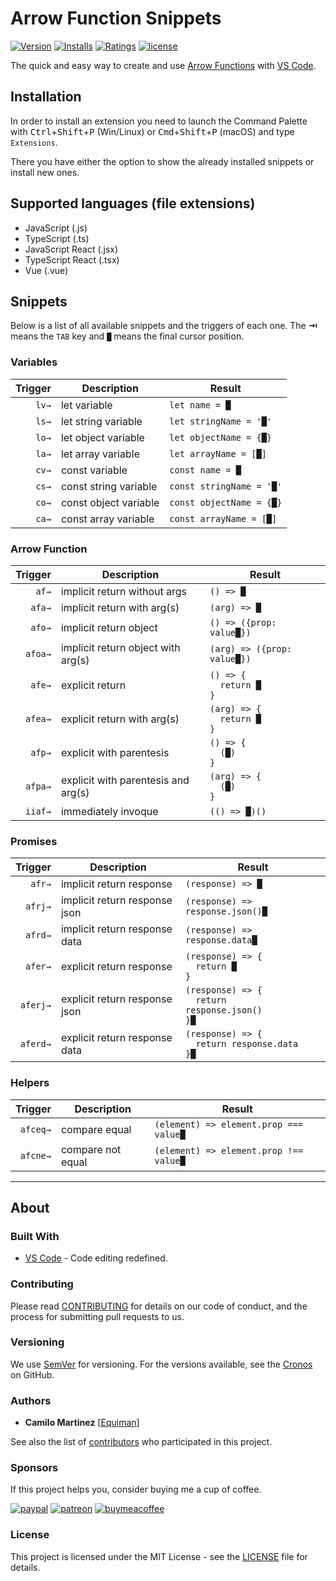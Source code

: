 # Arrow Function Snippets

[![Version](https://vsmarketplacebadge.apphb.com/version/deinsoftware.arrow-function-snippets.svg)](https://marketplace.visualstudio.com/items?itemName=deinsoftware.arrow-function-snippets)
[![Installs](https://vsmarketplacebadge.apphb.com/installs/deinsoftware.arrow-function-snippets.svg)](https://marketplace.visualstudio.com/items?itemName=deinsoftware.arrow-function-snippets)
[![Ratings](https://vsmarketplacebadge.apphb.com/rating/deinsoftware.arrow-function-snippets.svg)](https://marketplace.visualstudio.com/items?itemName=deinsoftware.arrow-function-snippets)
[![license](https://img.shields.io/github/license/deinsoftware/vscode-arrow-snippets)](LICENSE.md)

The quick and easy way to create and use [Arrow Functions](https://developer.mozilla.org/en-US/docs/Web/JavaScript/Reference/Functions/Arrow_functions) with [VS Code](https://code.visualstudio.com/).

## Installation

In order to install an extension you need to launch the Command Palette with <kbd>Ctrl</kbd>+<kbd>Shift</kbd>+<kbd>P</kbd> (Win/Linux) or <kbd>Cmd</kbd>+<kbd>Shift</kbd>+<kbd>P</kbd> (macOS) and type `Extensions`.

There you have either the option to show the already installed snippets or install new ones.

## Supported languages (file extensions)

- JavaScript (.js)
- TypeScript (.ts)
- JavaScript React (.jsx)
- TypeScript React (.tsx)
- Vue (.vue)

## Snippets

Below is a list of all available snippets and the triggers of each one. The **⇥** means the `TAB` key and `█` means the final cursor position.

### Variables

|  Trigger | Description             | Result                   |
| -------: | ----------------------- | ------------------------ |
|    `lv→` | let variable            | `let name = █`           |
|    `ls→` | let string variable     | `let stringName = '█'`   |
|    `lo→` | let object variable     | `let objectName = {█}`   |
|    `la→` | let array variable      | `let arrayName = [█]`    |
|    `cv→` | const variable          | `const name = █`         |
|    `cs→` | const string variable   | `const stringName = '█'` |
|    `co→` | const object variable   | `const objectName = {█}` |
|    `ca→` | const array variable    | `const arrayName = [█]`  |

### Arrow Function

|  Trigger | Description                         | Result                      |
| -------: | ----------------------------------- | --------------------------- |
|    `af→` | implicit return without args        | `() => █`                   |
|   `afa→` | implicit return with arg(s)         | `(arg) => █`                |
|   `afo→` | implicit return object              | `() => ({prop: value█})`    |
|  `afoa→` | implicit return object with arg(s)  | `(arg) => ({prop: value█})` |
|   `afe→` | explicit return                     | <code>() => {<br>&nbsp;&nbsp;return █<br>}</code>        |
|  `afea→` | explicit return with arg(s)         | <code>(arg) => {<br>&nbsp;&nbsp;return █<br>}</code>     |
|   `afp→` | explicit with parentesis            | <code>() => {<br>&nbsp;&nbsp;(█)<br>}</code>             |
|  `afpa→` | explicit with parentesis and arg(s) | <code>(arg) => {<br>&nbsp;&nbsp;(█)<br>}</code>          |
|  `iiaf→` | immediately invoque                 | `(() => █)()`               |

### Promises

|  Trigger | Description                         | Result                           |
| -------: | ----------------------------------- | -------------------------------- |
|   `afr→` | implicit return response            | `(response) => █`                |
|  `afrj→` | implicit return response json       | `(response) => response.json()█` |
|  `afrd→` | implicit return response data       | `(response) => response.data█`   |
|  `afer→` | explicit return response            | <code>(response) => {<br>&nbsp;&nbsp;return █<br>}</code> |
| `aferj→` | explicit return response json       | <code>(response) => {<br>&nbsp;&nbsp;return response.json()<br>}█</code> |
| `aferd→` | explicit return response data       | <code>(response) => {<br>&nbsp;&nbsp;return response.data<br>}█</code> |

### Helpers

|  Trigger | Description                         | Result                 |
| -------: | ----------------------------------- | ---------------------- |
| `afceq→` | compare equal       | `(element) => element.prop === value█` |
| `afcne→` | compare not equal   | `(element) => element.prop !== value█` |

---

## About

### Built With

- [VS Code](https://code.visualstudio.com/) - Code editing redefined.

### Contributing

Please read [CONTRIBUTING](CONTRIBUTING.md) for details on our code of conduct, and the process for submitting pull requests to us.

### Versioning

We use [SemVer](http://semver.org/) for versioning. For the versions available, see the [Cronos](https://github.com/deinsoftware/cronos/tags) on GitHub.

### Authors

- **Camilo Martinez** [[Equiman](http://stackoverflow.com/story/equiman)]

See also the list of [contributors](https://github.com/deinsoftware/cronos/contributors) who participated in this project.

### Sponsors

If this project helps you, consider buying me a cup of coffee.

[![paypal](https://img.shields.io/badge/-PayPal-gray?style=flat&labelColor=00457C&logo=paypal&logoColor=white&link=https://paypal.me/equiman/3)](https://paypal.me/equiman/3)
[![patreon](https://img.shields.io/badge/-Patreon-gray?style=flat&labelColor=052d49&logo=patreon&logoColor=F96854&link=https://patreon.com/equiman)](https://patreon.com/equiman)
[![buymeacoffee](https://img.shields.io/badge/-Buy%20Me%20A%20Coffee-gray?style=flat&labelColor=FF813F&logo=buy-me-a-coffee&logoColor=white&link=https://buymeacoff.ee/equiman)](https://buymeacoff.ee/equiman)

### License

This project is licensed under the MIT License - see the [LICENSE](LICENSE.md) file for details.
